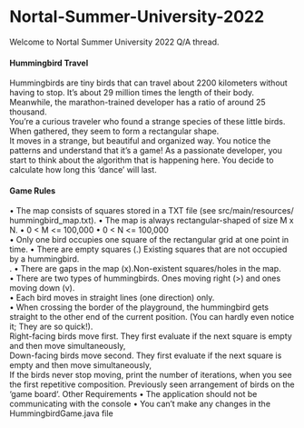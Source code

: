 # Nortal-Summer-University-2022

Welcome to Nortal Summer University 2022 Q/A thread. <BR> 
  
<h4>Hummingbird Travel</H4>
Hummingbirds are tiny birds that can travel about 2200 kilometers without having to stop. It’s about 29 million
times the length of their body.<br> Meanwhile, the marathon-trained developer has a ratio of around 25 thousand.<br>
You’re a curious traveler who found a strange species of these little birds. When gathered, they seem to form
a rectangular shape.<br> It moves in a strange, but beautiful and organized way. You notice the patterns and
understand that it’s a game! As a passionate developer, you start to think about the algorithm that is happening
here. You decide to calculate how long this ‘dance’ will last.<br>
<h4>Game Rules</h4>
• The map consists of squares stored in a TXT file (see src/main/resources/ hummingbird_map.txt).
• The map is always rectangular-shaped of size M x N.
• 0 < M <= 100,000
• 0 < N <= 100,000 <br>
• Only one bird occupies one square of the rectangular grid at one point in time.
• There are empty squares (.) Existing squares that are not occupied by a hummingbird.<br>.
• There are gaps in the map (x).Non-existent squares/holes in the map.<br> 
• There are two types of hummingbirds. Ones moving right (>) and ones moving down (v).<br> 
• Each bird moves in straight lines (one direction) only.<br>
• When crossing the border of the playground, the hummingbird gets straight to the other end of the
current position. (You can hardly even notice it; They are so quick!).
<br> Right-facing birds move first. They first evaluate if the next square is empty and then move
simultaneously,
<br>Down-facing birds move second. They first evaluate if the next square is empty and then move
simultaneously,
<br> If the birds never stop moving, print the number of iterations, when you see the first repetitive
composition. Previously seen arrangement of birds on the ‘game board‘.
Other Requirements
• The application should not be communicating with the console
• You can’t make any changes in the HummingbirdGame.java file
  
